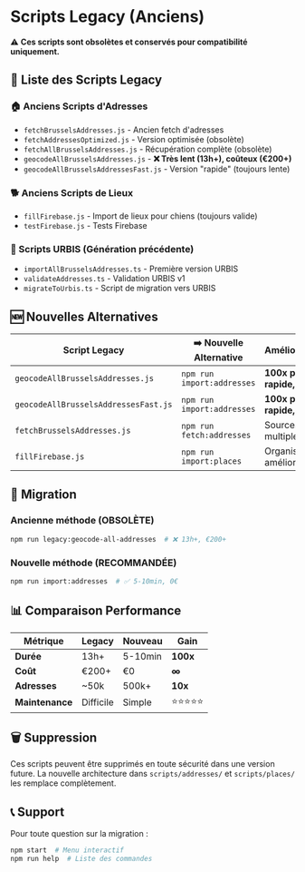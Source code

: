 # Scripts Legacy (Anciens)

⚠️ **Ces scripts sont obsolètes et conservés pour compatibilité uniquement.**

## 📜 Liste des Scripts Legacy

### 🏠 Anciens Scripts d'Adresses
- `fetchBrusselsAddresses.js` - Ancien fetch d'adresses
- `fetchAddressesOptimized.js` - Version optimisée (obsolète)
- `fetchAllBrusselsAddresses.js` - Récupération complète (obsolète)
- `geocodeAllBrusselsAddresses.js` - **❌ Très lent (13h+), coûteux (€200+)**
- `geocodeAllBrusselsAddressesFast.js` - Version "rapide" (toujours lente)

### 🐕 Anciens Scripts de Lieux
- `fillFirebase.js` - Import de lieux pour chiens (toujours valide)
- `testFirebase.js` - Tests Firebase

### 🚀 Scripts URBIS (Génération précédente)
- `importAllBrusselsAddresses.ts` - Première version URBIS
- `validateAddresses.ts` - Validation URBIS v1
- `migrateToUrbis.ts` - Script de migration vers URBIS

## 🆕 Nouvelles Alternatives

| Script Legacy | ➡️ Nouvelle Alternative | Amélioration |
|---------------|-------------------------|--------------|
| `geocodeAllBrusselsAddresses.js` | `npm run import:addresses` | **100x plus rapide, 0€** |
| `geocodeAllBrusselsAddressesFast.js` | `npm run import:addresses` | **100x plus rapide, 0€** |
| `fetchBrusselsAddresses.js` | `npm run fetch:addresses` | Sources multiples |
| `fillFirebase.js` | `npm run import:places` | Organisation améliorée |

## 🔄 Migration

### Ancienne méthode (OBSOLÈTE)
```bash
npm run legacy:geocode-all-addresses  # ❌ 13h+, €200+
```

### Nouvelle méthode (RECOMMANDÉE)
```bash
npm run import:addresses  # ✅ 5-10min, 0€
```

## 📊 Comparaison Performance

| Métrique | Legacy | Nouveau | Gain |
|----------|--------|---------|------|
| **Durée** | 13h+ | 5-10min | **100x** |
| **Coût** | €200+ | €0 | **∞** |
| **Adresses** | ~50k | 500k+ | **10x** |
| **Maintenance** | Difficile | Simple | ⭐⭐⭐⭐⭐ |

## 🗑️ Suppression

Ces scripts peuvent être supprimés en toute sécurité dans une version future.
La nouvelle architecture dans `scripts/addresses/` et `scripts/places/` les remplace complètement.

## 📞 Support

Pour toute question sur la migration :
```bash
npm start  # Menu interactif
npm run help  # Liste des commandes
```